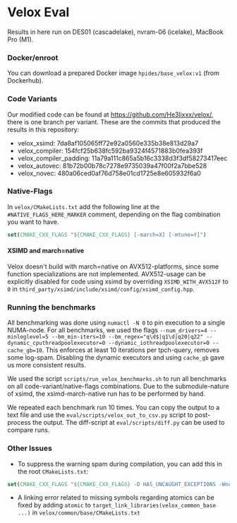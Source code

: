 # Velox Eval

Results in here run on DES01 (cascadelake), nvram-06 (icelake), MacBook Pro (M1).


### Docker/enroot
You can download a prepared Docker image `hpides/base_velox:v1` (from Dockerhub).


### Code Variants
Our modified code can be found at https://github.com/He3lixxx/velox/, there is one branch per variant.
These are the commits that produced the results in this repository:

- velox_xsimd: 7da8af105065ff72e92a0560e335b38e813d29a7
- velox_compiler: 154fcf25b638fc592ba9324f4571883b0fea393f
- velox_compiler_padding: 11a79a111c865a5b16c3338d3f3df58273417eec
- velox_autovec: 81b72b00b78c7278e9735039a47f00f2a7bbe528
- velox_novec: 480a06ced0af76d758e01cd1725e8e605932f6a0


### Native-Flags

In `velox/CMakeLists.txt` add the following line at the `#NATIVE_FLAGS_HERE_MARKER` comment, depending on the flag combination you want to have.
```cmake
set(CMAKE_CXX_FLAGS "${CMAKE_CXX_FLAGS} [-march=X] [-mtune=Y]")
```

#### XSIMD and march=native
Velox doesn't build with march=native on AVX512-platforms, since some function specializations are not implemented.
AVX512-usage can be explicitly disabled for code using xsimd by overriding `XSIMD_WITH_AVX512F` to `0` in `third_party/xsimd/include/xsimd/config/xsimd_config.hpp`.


### Running the benchmarks
All benchmarking was done using `numactl -N 0` to pin execution to a single NUMA-node.
For all benchmarks, we used the flags `--num_drivers=4 --minloglevel=5 --bm_min-iters=10 --bm_regex="q\d$|q1\d|q20|q22" --dynamic_cputhreadpoolexecutor=0 --dynamic_iothreadpoolexecutor=0 --cache_gb=10`.
This enforces at least 10 iterations per tpch-query, removes some log-spam.
Disabling the dynamic executors and using `cache_gb` gave us more consistent results.

We used the script `scripts/run_velox_benchmarks.sh` to run all benchmarks on all code-variant/native-flags combinations.
Due to the submodule-nature of xsimd, the xsimd-march-native run has to be performed by hand.

We repeated each benchmark run 10 times. You can copy the output to a text file and use the `eval/scripts/velox_out_to_csv.py` script to post-process the output.
The diff-script at `eval/scripts/diff.py` can be used to compare runs.


### Other Issues

* To suppress the warning spam during compilation, you can add this in the root `CMakeLists.txt`:
```cmake
set(CMAKE_CXX_FLAGS "${CMAKE_CXX_FLAGS} -D HAS_UNCAUGHT_EXCEPTIONS -Wno-nullability-completeness -Wno-unqualified-std-cast-call ")
```
* A linking error related to missing symbols regarding atomics can be fixed by adding `atomic` to `target_link_libraries(velox_common_base ...)` in `velox/common/base/CMakeLists.txt`
